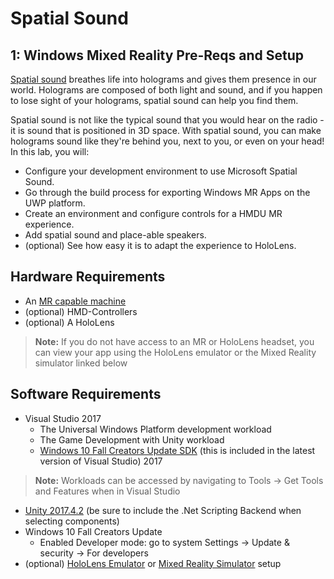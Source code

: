 # Spatial Sound

## 1: Windows Mixed Reality Pre-Reqs and Setup

[Spatial sound](https://docs.microsoft.com/en-us/windows/mixed-reality/spatial-sound) breathes life into holograms and gives them presence in our world. Holograms are composed of both light and sound, and if you happen to lose sight of your holograms, spatial sound can help you find them. 

Spatial sound is not like the typical sound that you would hear on the radio - it is sound that is positioned in 3D space. With spatial sound, you can make holograms sound like they're behind you, next to you, or even on your head! In this lab, you will:

-  Configure your development environment to use Microsoft Spatial Sound.
-  Go through the build process for exporting Windows MR Apps on the UWP platform.
-  Create an environment and configure controls for a HMDU MR experience.
-  Add spatial sound and place-able speakers.
-  (optional) See how easy it is to adapt the experience to HoloLens.

## Hardware Requirements

* An [MR capable machine](https://docs.microsoft.com/en-us/windows/mixed-reality/install-the-tools#system-requirements)
* (optional) HMD-Controllers
* (optional) A HoloLens
>**Note:** If you do not have access to an MR or HoloLens headset, you can view your app using the HoloLens emulator or the Mixed Reality simulator linked below

## Software Requirements
* Visual Studio 2017
    *  The Universal Windows Platform development workload
    *  The Game Development with Unity workload
    *  [Windows 10 Fall Creators Update SDK](https://developer.microsoft.com/en-US/windows/downloads/windows-10-sdk) (this is included in the latest version of Visual Studio) 2017
>**Note:** Workloads can be accessed by navigating to Tools -> Get Tools and Features when in Visual Studio

*  [Unity 2017.4.2](https://unity3d.com/get-unity/download/archive) (be sure to include the .Net Scripting Backend when selecting components)
* Windows 10 Fall Creators Update
    * Enabled Developer mode: go to system Settings -> Update & security -> For developers
* (optional) [HoloLens Emulator](https://docs.microsoft.com/en-us/windows/mixed-reality/using-the-hololens-emulator) or [Mixed Reality Simulator](https://docs.microsoft.com/en-us/windows/mixed-reality/using-the-windows-mixed-reality-simulator) setup